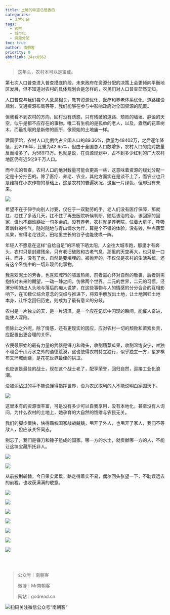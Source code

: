 ```yaml
---
title: 土地的味道总是香的
categories:
  - 无常小记
tags:
  - 农村
  - 城市化
  - 资源分配
toc: true
author: 南朝客
priority: 0
abbrlink: 24ec0562
---
```


> 这年头，农村本可以是宝藏。

<!-- more -->

第七次人口普查进入普查摸底阶段，未来政府在资源分配的决策上会更倾向平衡地区发展，但不知道对农村的具体规划会是怎样的，农民们对人口普查茫然无知。



人口普查与我们每个人息息相关，教育资源优化、医疗和养老体系优化、道路建设规划、交通资源布局等等，我们能够在参与中影响政府对全国资源的配置。



但我看不到农村的方向，回村没有诱惑，只有残破的道路、颓败的墙垣、静谧的天空，似乎是都不应存在的事物。唯二有生机的是孤单的老人，以及，盎然的花草树木，而最扎眼的是新修的厕所，像原始的土地庙一样。



建国伊始，农村人口比例约占全国人口的89.36%，数量为48402万，之后逐年降低，到2016年，比重为42.65%，但由于全国总人口数增多，农村人口的绝对数量反而增多了，为58973万。也就是说，在资源规划中，占不到多少红利的广大农村地区仍有近5亿9千万人口。



而今次的普查，农村人口的绝对数量可能会更高一些，这意味着资源的规划分配一定是十分拧巴的。除了医疗、养老、农业，其他方面实在是谈不上了，而农业也只是维持在小农作物的基础上，这是农村的普遍状况，这里一片绿色，但却没有未来。



![](http://write.godread.cn/tudidewei/tudidewei_01.jpg)



希望不在于伸手向别人讨要，仅在于一双勤劳的手，老人们没有医疗保障，那就扛，扛住了多活几天，扛不住了再去医院听候判断，随后该治的治，该回家的回家，谁也不跟谁掰扯一句多余的。没有养老，农村就是养老院，住着大房子，呼吸着新鲜的空气，随时随地与青山绿水为伴，算是个不错的体验。没有钱，种点蔬菜瓜果，省得老花钱买，田地里生长的谷子也能使唤一阵。



年轻人不愿意在这样“自给自足”的环境下晒太阳，人全往大城市跑，那里才有奔头，农村只是封建残余，只有老旧破败和古老气息，那里的天空再大，也只是一口井。而井，没有了水，自然是要填埋的。被抛弃的，不仅仅是农村的生活系统，还有这个系统中的一切非现代化事物。



我喜欢泥土的芳香，也喜欢城市的喧嚣热闹，前者需心怀对自然的敬畏，后者则需抱持对未来的期望，一动一静之间，仿佛两个世界。二元的世界，二元的习惯，泾渭分明的出人头地与落后的痴人说梦，在这些事物与人的情感的分分合合的互相影响下，在10数亿综合意念的交织与推进下，将双手解放出土地，让土地回归土地本身，让怀念回归历史，则成为了最有意义的分歧。



农村是一片独立的天，是一片沼泽，是一个应在记忆中闪现的瞬间，能催人奋进，能使人深陷。



但除此之外呢，除了情感，还有更现实的因应，应对农村一切的颓败和萧索负责，应配置出更合理的关怀。



农民最原始的最有力量的武器是镰刀和锄头，收割蔬菜瓜果，收割温饱安宁，唯独不理会千山万水之外的道德荒漠，这也使得农村特立独行，似乎独立一方，星罗棋布又环城而绕，是花花世界最佳的拱卫。



也应该是最佳的战士，现在这个战士老了，配享荣誉，回归自然，迎接工业化浪潮。



没被泥沾过的手不能说懂得指挥世界，没为农民取利的人不能说明白家国天下。



![](http://write.godread.cn/tudidewei/tudidewei_02.jpg)



这里本有的资源很丰富，可是没有多少可以自我享用，没有本地化，甚至没有人询问，为什么农村的土地上，她孕育的大自然的馈赠与农民无关。



我们的脚步很快，快得霸权国家战战兢兢，甩开了外人，也甩开了家人，我们不等敌人，但应该关怀同志。



别忘了，我们是镰刀和锤子组成的国家。哪一方的水土，就贡献哪一方的人，不能让这块宝藏所托非人。



![](http://write.godread.cn/tudidewei/tudidewei_03.jpg)

![](http://write.godread.cn/tudidewei/tudidewei_04.jpg)



从前披荆斩棘，今日果实累累，路走得着实不易，偶尔回头张望一下，不耽误远去的前程，也收获满满的敬意。



![](http://write.godread.cn/tudidewei/tudidewei_05.jpg)

![](http://write.godread.cn/tudidewei/tudidewei_06.jpg)

![](http://write.godread.cn/tudidewei/tudidewei_07.jpg)

![](http://write.godread.cn/tudidewei/tudidewei_08.jpg)

![](http://write.godread.cn/tudidewei/tudidewei_09.jpg)

![](http://write.godread.cn/tudidewei/tudidewei_10.jpg)

![](http://write.godread.cn/tudidewei/tudidewei_11.jpg)

<br>

<br>

> 公众号｜南朝客
>
> 微博｜Mr南朝客
>
> 网站｜godread.cn



![扫码关注微信公众号“南朝客”](http://write.godread.cn/permanent/wxsearch-nck.jpg)